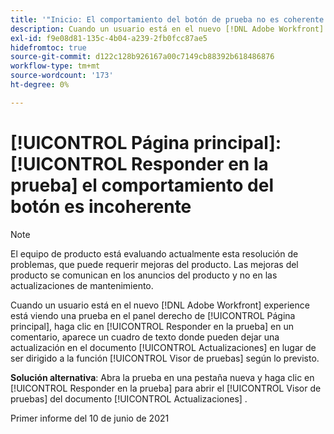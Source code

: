 ```yaml
---
title: '"Inicio: El comportamiento del botón de prueba no es coherente'''
description: Cuando un usuario está en el nuevo [!DNL Adobe Workfront] experience está viendo una prueba en el panel derecho de [!UICONTROL Página principal], haga clic en [!UICONTROL Responder en la prueba] en un comentario, aparece un cuadro de texto donde pueden dejar una actualización en la [!UICONTROL actualizaciones de documentos] en lugar de ser dirigido al visor de pruebas según lo previsto.
exl-id: f9e08d81-135c-4b04-a239-2fb0fcc87ae5
hidefromtoc: true
source-git-commit: d122c128b926167a00c7149cb88392b618486876
workflow-type: tm+mt
source-wordcount: '173'
ht-degree: 0%

---
```


# [!UICONTROL Página principal]: [!UICONTROL Responder en la prueba] el comportamiento del botón es incoherente

>[!NOTE]
>
>El equipo de producto está evaluando actualmente esta resolución de problemas, que puede requerir mejoras del producto. Las mejoras del producto se comunican en los anuncios del producto y no en las actualizaciones de mantenimiento.

Cuando un usuario está en el nuevo [!DNL Adobe Workfront] experience está viendo una prueba en el panel derecho de [!UICONTROL Página principal], haga clic en [!UICONTROL Responder en la prueba] en un comentario, aparece un cuadro de texto donde pueden dejar una actualización en el documento [!UICONTROL Actualizaciones] en lugar de ser dirigido a la función [!UICONTROL Visor de pruebas] según lo previsto.

**Solución alternativa**: Abra la prueba en una pestaña nueva y haga clic en [!UICONTROL Responder en la prueba] para abrir el [!UICONTROL Visor de pruebas] del documento [!UICONTROL Actualizaciones] .

Primer informe del 10 de junio de 2021
